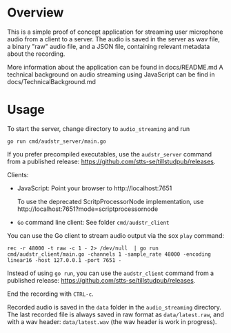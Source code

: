 # Overview

This is a simple proof of concept application for streaming user microphone audio from a client to a server. The audio is saved in the server as wav file, a binary "raw" audio file, and a JSON file, containing relevant metadata about the recording.

More information about the application can be found in docs/README.md
A technical background on audio streaming using JavaScript can be find in docs/TechnicalBackground.md

# Usage


To start the server, change directory to `audio_streaming` and run

 `go run cmd/audstr_server/main.go`

If you prefer precompiled executables, use the `audstr_server` command from a published release: https://github.com/stts-se/tillstudpub/releases.

Clients:

* JavaScript: Point your browser to http://localhost:7651

   To use the deprecated ScritpProcessorNode implementation, use http://localhost:7651?mode=scriptprocessornode

* `Go` command line client: See folder `cmd/audstr_client`

You can use the Go client to stream audio output via the sox `play` command:

   `rec -r 48000 -t raw -c 1 - 2> /dev/null  | go run cmd/audstr_client/main.go -channels 1 -sample_rate 48000 -encoding linear16 -host 127.0.0.1 -port 7651 -`

Instead of using `go run`, you can use the `audstr_client` command from a published release: https://github.com/stts-se/tillstudpub/releases.

End the recording with `CTRL-c`.


Recorded audio is saved in the `data` folder in the `audio_streaming` directory. The last recorded file is always saved in raw format as `data/latest.raw`, and with a wav header: `data/latest.wav` (the wav header is work in progress).



